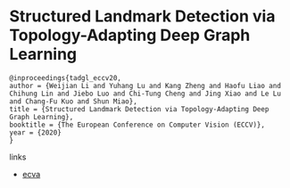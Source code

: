# Structured Landmark Detection via Topology-Adapting Deep Graph Learning

```
@inproceedings{tadgl_eccv20,
author = {Weijian Li and Yuhang Lu and Kang Zheng and Haofu Liao and Chihung Lin and Jiebo Luo and Chi-Tung Cheng and Jing Xiao and Le Lu and Chang-Fu Kuo and Shun Miao},
title = {Structured Landmark Detection via Topology-Adapting Deep Graph Learning},
booktitle = {The European Conference on Computer Vision (ECCV)},
year = {2020}
}
```

links
- [ecva](http://www.ecva.net/papers/eccv_2020/papers_ECCV/papers/123540256.pdf)
